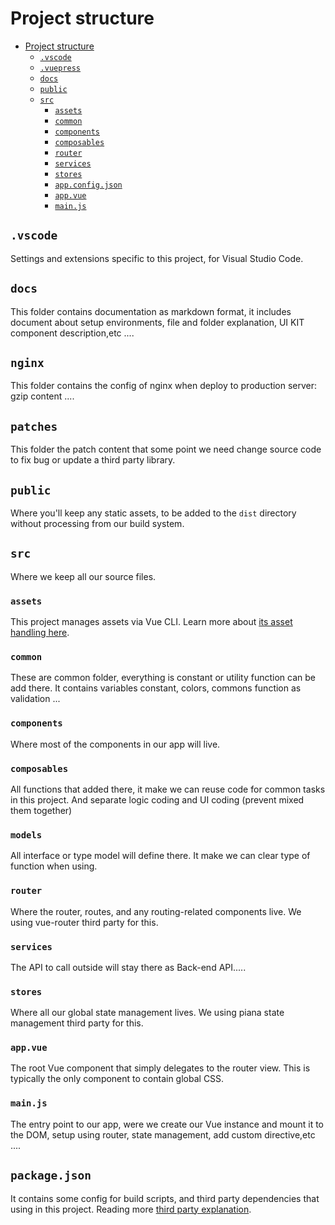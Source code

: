 # Project structure

- [Project structure](#architecture)
  - [`.vscode`](#vscode)
  - [`.vuepress`](#vuepress)
  - [`docs`](#docs)
  - [`public`](#public)
  - [`src`](#src)
    - [`assets`](#assets)
    - [`common`](#common)
    - [`components`](#components)
    - [`composables`](#composables)
    - [`router`](#router)
    - [`services`](#services)
    - [`stores`](#state)
    - [`app.config.json`](#appconfigjson)
    - [`app.vue`](#appvue)
    - [`main.js`](#mainjs)

## `.vscode`

Settings and extensions specific to this project, for Visual Studio Code.

## `docs`

This folder contains documentation as markdown format, it includes document about setup environments, file and folder explanation, UI KIT component description,etc ....

## `nginx`

This folder contains the config of nginx when deploy to production server: gzip content ....

## `patches`

This folder the patch content that some point we need change source code to fix bug or update a third party library.

## `public`

Where you'll keep any static assets, to be added to the `dist` directory without processing from our build system.

## `src`

Where we keep all our source files.

### `assets`

This project manages assets via Vue CLI. Learn more about [its asset handling here](https://cli.vuejs.org/guide/html-and-static-assets.html).

### `common`

These are common folder, everything is constant or utility function can be add there. It contains variables constant, colors, commons function as validation ...

### `components`

Where most of the components in our app will live.

### `composables`

All functions that added there, it make we can reuse code for common tasks in this project. And separate logic coding and UI coding (prevent mixed them together)

### `models`

All interface or type model will define there. It make we can clear type of function when using.

### `router`

Where the router, routes, and any routing-related components live. We using vue-router third party for this.

### `services`

The API to call outside will stay there as Back-end API.....

### `stores`

Where all our global state management lives. We using piana state management third party for this.

### `app.vue`

The root Vue component that simply delegates to the router view. This is typically the only component to contain global CSS.

### `main.js`

The entry point to our app, were we create our Vue instance and mount it to the DOM, setup using router, state management, add custom directive,etc ....

## `package.json`

It contains some config for build scripts, and third party dependencies that using in this project. Reading more [third party explanation](https://cli.vuejs.org/guide/html-and-static-assets.html).

